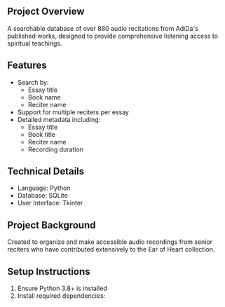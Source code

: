 ## Project Overview
A searchable database of over 880 audio recitations from AdiDa's published works, designed to provide comprehensive listening access to spiritual teachings.

## Features
- Search by:
  * Essay title
  * Book name
  * Reciter name
- Support for multiple reciters per essay
- Detailed metadata including:
  * Essay title
  * Book title
  * Reciter name
  * Recording duration

## Technical Details
- Language: Python
- Database: SQLite
- User Interface: Tkinter

## Project Background
Created to organize and make accessible audio recordings from senior reciters who have contributed extensively to the Ear of Heart collection.

## Setup Instructions
1. Ensure Python 3.8+ is installed
2. Install required dependencies:

